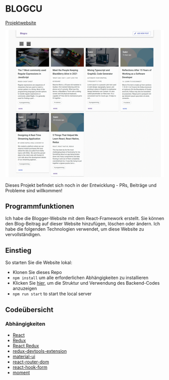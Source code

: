 <h1 style="text-align:center,font-size:30px" ><b>BLOGCU</b></h1>

[Projektwebsite](https://blogcu-frontend.herokuapp.com/)

![](https://github.com/sakirtufan/fullstack_mern_blogcu_frontend/blob/master/src/images/Webp.net-gifmaker%20(4).gif)



Dieses Projekt befindet sich noch in der Entwicklung - PRs, Beiträge und Probleme sind willkommen!

## Programmfunktionen
Ich habe die Blogger-Website mit dem React-Framework erstellt. Sie können den Blog-Beitrag auf dieser Website hinzufügen, löschen oder ändern. Ich habe die folgenden Technologien verwendet, um diese Website zu vervollständigen.
## Einstieg

So starten Sie die Website lokal:
* Klonen Sie dieses Repo
* `npm install` um alle erforderlichen Abhängigkeiten zu installieren
* Klicken Sie [hier](https://github.com/sakirtufan/fullstack_mern_blogcu_backend), um die Struktur und Verwendung des Backend-Codes anzuzeigen
* `npm run start` to start the local server

## Codeübersicht
### Abhängigkeiten
* [React](https://reactjs.org/)
* [Redux](https://redux.js.org/)
* [React Redux](https://react-redux.js.org/)
* [redux-devtools-extension](https://github.com/zalmoxisus/redux-devtools-extension) 
* [material-ui](https://material-ui.com/) 
* [react-router-dom](https://reactrouter.com/web/guides/quick-start)
* [react-hook-form](https://react-hook-form.com/)
* [moment](https://momentjs.com/)


